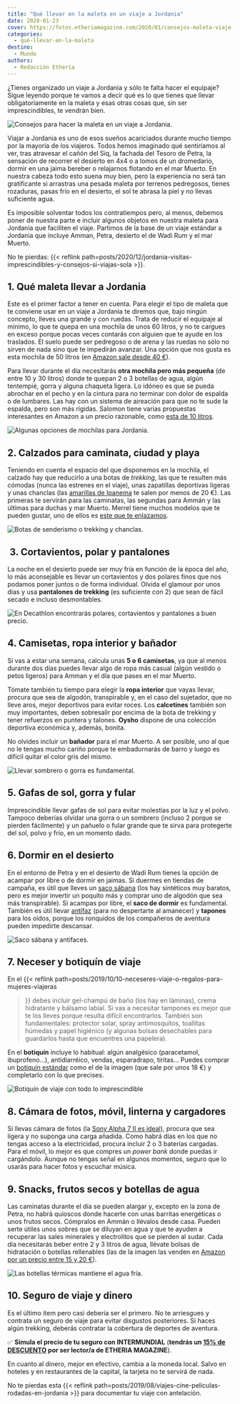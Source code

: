 ```yaml
---
title: "Qué llevar en la maleta en un viaje a Jordania"
date: 2020-01-23
cover: https://fotos.etheriamagazine.com/2020/01/consejos-maleta-viaje-jordania.jpg
categories: 
  - qué-llevar-en-la-maleta
destino: 
  - Mundo
authors: 
  - Redacción Etheria
---
```


¿Tienes organizado un viaje a Jordania y sólo te falta hacer el equipaje? Sigue leyendo 
porque te vamos a decir qué es lo que tienes que llevar obligatoriamente en la maleta y 
esas otras cosas que, sin ser imprescindibles, te vendrán bien. 

![Consejos para hacer la maleta en un viaje a Jordania.](https://fotos.etheriamagazine.com/2020/01/consejos-maleta-viaje-jordania.jpg "Consejos para hacer la maleta en un viaje a Jordania. © Alice Donovan")

Viajar a Jordania es uno de esos sueños acariciados durante mucho tiempo por la mayoría 
de los viajeros. Todos hemos imaginado qué sentiríamos al ver, tras atravesar el cañón 
del Siq, la fachada del Tesoro de Petra, la sensación de recorrer el desierto en 4x4 o a 
lomos de un dromedario, dormir en una jaima bereber o relajarnos flotando en el mar 
Muerto. En nuestra cabeza todo esto suena muy bien, pero la experiencia no será tan 
gratificante si arrastras una pesada maleta por terrenos pedregosos, tienes rozaduras, 
pasas frío en el desierto, el sol te abrasa la piel y no llevas suficiente agua. 

Es imposible solventar todos los contratiempos pero, al menos, debemos poner de nuestra 
parte e incluir algunos objetos en nuestra maleta para Jordania que faciliten el viaje. 
Partimos de la base de un viaje estándar a Jordania que incluye Amman, Petra, desierto 
el de Wadi Rum y el mar Muerto. 

No te pierdas: {{< reflink 
path=posts/2020/12/jordania-visitas-imprescindibles-y-consejos-si-viajas-sola >}}. 

## 1\. Qué maleta llevar a Jordania

Este es el primer factor a tener en cuenta. Para elegir el tipo de maleta que te 
conviene usar en un viaje a Jordania te diremos que, bajo ningún concepto, lleves una 
grande y con ruedas. Trata de reducir el equipaje al mínimo, lo que te quepa en una 
mochila de unos 60 litros, y no te cargues en exceso porque pocas veces contarás con 
alguien que te ayude en los traslados. El suelo puede ser pedregoso o de arena y las 
ruedas no sólo no sirven de nada sino que te impedirán avanzar. Una opción que nos gusta 
es esta mochila de 50 litros (en [Amazon sale desde 40 €](https://amzn.to/3OQGSTl)). 

Para llevar durante el día necesitarás **otra mochila pero más pequeña** (de entre 10 y 
30 litros) donde te quepan 2 o 3 botellas de agua, algún tentempié, gorra y alguna 
chaqueta ligera. Lo idóneo es que se pueda abrochar en el pecho y en la cintura para no 
terminar con dolor de espalda o de lumbares. Las hay con un sistema de aireación para 
que no te sude la espalda, pero son más rígidas. Salomon tiene varias propuestas 
interesantes en Amazon a un precio razonable, como [esta de 10 
litros](https://amzn.to/3VDuybc). 

![Algunas opciones de mochilas para Jordania.](https://fotos.etheriamagazine.com/2020/01/mochilas-viaje-jordania.jpg "Algunas opciones de mochilas para Jordania.")

## 2\. Calzados para caminata, ciudad y playa

Teniendo en cuenta el espacio del que disponemos en la mochila, el calzado hay que 
reducirlo a una botas de _trekking_, las que te resulten más cómodas (nunca las estrenes 
en el viaje), unas zapatillas deportivas ligeras y unas chanclas (las [amarillas de 
Ipanema](https://amzn.to/3gOFbch) te salen por menos de 20 €). Las primeras te servirán 
para las caminatas, las segundas para Ammán y las últimas para duchas y mar Muerto. 
Merrel tiene muchos modelos que te pueden gustar, uno de ellos es [este que te 
enlazamos](https://amzn.to/3VK18s1). 

![Botas de senderismo o trekking y chanclas.](https://fotos.etheriamagazine.com/2020/01/calzado-viaje-jordania.jpg "Botas de senderismo o trekking y chanclas.")

##  3. Cortavientos, polar y pantalones

La noche en el desierto puede ser muy fría en función de la época del año, lo más 
aconsejable es llevar un cortavientos y dos polares finos que nos podamos poner juntos o 
de forma individual. Olvida el glamour por unos días y usa **pantalones de trekking** 
(es suficiente con 2) que sean de fácil secado e incluso desmontables. 

![En Decathlon encontrarás polares, cortavientos y pantalones a buen precio.](https://fotos.etheriamagazine.com/2020/01/polares-decatlon.jpg "En Decathlon encontrarás polares, cortavientos y pantalones a buen precio.")

## 4\. Camisetas, ropa interior y bañador

Si vas a estar una semana, calcula unas **5 o 6 camisetas**, ya que al menos durante dos 
días puedes llevar algo de ropa más casual (algún vestido o petos ligeros) para Amman y 
el día que pases en el mar Muerto. 

Tómate también tu tiempo para elegir la **ropa interior** que vayas llevar, procura que 
sea de algodón, transpirable y, en el caso del sujetador, que no lleve aros, mejor 
deportivos para evitar roces. Los **calcetines** también son muy importantes, deben 
sobresalir por encima de la bota de trekking y tener refuerzos en puntera y talones. 
**Oysho** dispone de una colección deportiva económica y, además, bonita. 

No olvides incluir un **bañador** para el mar Muerto. A ser posible, uno al que no le 
tengas mucho cariño porque te embadurnarás de barro y luego es difícil quitar el color 
gris del mismo. 

![Llevar sombrero o gorra es fundamental.](https://fotos.etheriamagazine.com/2020/01/equipaje-jordania.jpg "Llevar sombrero o gorra es fundamental.")

## 5\. Gafas de sol, gorra y fular

Imprescindible llevar gafas de sol para evitar molestias por la luz y el polvo. Tampoco 
deberías olvidar una gorra o un sombrero (incluso 2 porque se pierden fácilmente) y un 
pañuelo o fular grande que te sirva para protegerte del sol, polvo y frío, en un momento 
dado. 

## 6\. Dormir en el desierto

En el entorno de Petra y en el desierto de Wadi Rum tienes la opción de acampar por 
libre o de dormir en jaimas. Si duermes en tiendas de campaña, es útil que lleves un 
[saco sábana](https://amzn.to/3EQBD1g) (los hay sintéticos muy baratos, pero es mejor 
invertir un poquito más y comprar uno de algodón que sea más transpirable). Si acampas 
por libre, el **saco de dormir** es fundamental. También es útil llevar 
[antifaz](https://amzn.to/3FciV5v) (para no despertarte al amanecer) y **tapones** para 
los oídos, porque los ronquidos de los compañeros de aventura pueden impedirte 
descansar. 

![Saco sábana y antifaces.](https://fotos.etheriamagazine.com/2020/01/saco-sabana-antifaces-jordania.jpg "Saco sábana y antifaces.")

## 7\. Neceser y botiquín de viaje

En el {{< reflink path=posts/2019/10/10-neceseres-viaje-o-regalos-para-mujeres-viajeras 
>}} debes incluir gel-champú de baño (los hay en láminas), crema hidratante y bálsamo 
labial. Si vas a necesitar tampones es mejor que te los lleves porque resulta difícil 
encontrarlos. También son fundamentales: protector solar, spray antimosquitos, toallitas 
húmedas y papel higiénico (y algunas bolsas desechables para guardarlos hasta que 
encuentres una papelera). 

En el **botiquín** incluye lo habitual: algún analgésico (paracetamol, ibuprofeno...), 
antidiarréico, vendas, esparadrapo, tiritas... Puedes comprar un [botiquín 
estándar](https://amzn.to/2NMqmFw) como el de la imagen (que sale por unos 18 €) y 
completarlo con lo que precises. 

![Botiquín de viaje con todo lo imprescindible](https://fotos.etheriamagazine.com/2020/01/botiquin-viaje-jordania.jpg "Botiquín de viaje con todo lo imprescindible, unos 18 €.")

## 8\. Cámara de fotos, móvil, linterna y cargadores

Si llevas cámara de fotos (la [Sony Alpha 7 II es ideal](https://amzn.to/3VmM1Vk)), 
procura que sea ligera y no suponga una carga añadida. Como habrá días en los que no 
tengas acceso a la electricidad, procura incluir 2 o 3 baterías cargadas. Para el móvil, 
lo mejor es que compres un _power bank_ donde puedas ir cargándolo. Aunque no tengas 
señal en algunos momentos, seguro que lo usarás para hacer fotos y escuchar música. 

## 9\. Snacks, frutos secos y botellas de agua

Las caminatas durante el día se pueden alargar y, excepto en la zona de Petra, no habrá 
quioscos donde hacerte con unas barritas energéticas o unos frutos secos. Cómpralos en 
Ammán o llévalos desde casa. Pueden serte útiles unos sobres que se diluyan en agua y 
que te ayuden a recuperar las sales minerales y electrolitos que se pierden al sudar. 
Cada día necesitarás beber entre 2 y 3 litros de agua, llévate bolsas de hidratación o 
botellas rellenables (las de la imagen las venden en [Amazon por un precio entre 15 y 20 
€](https://amzn.to/2RCJ57C)). 

![Las botellas térmicas mantiene el agua fría.](https://fotos.etheriamagazine.com/2020/01/botellas-agua-viaje-deportes.jpg "Las botellas térmicas mantiene el agua fría.")

## 10\. Seguro de viaje y dinero

Es el último ítem pero casi debería ser el primero. No te arriesgues y contrata un 
seguro de viaje para evitar disgustos posteriores. Si haces algún trekking, deberás 
contratar la cobertura de deportes de aventura. 

✅ **Simula el precio de tu seguro con INTERMUNDIAL** (**tendrás un [15% de 
DESCUENTO](https://clk.tradedoubler.com/click?p=281568&a=3132464&url=https%3A%2F%2Fwww.intermundial.es%2Fafiliados%2Fseguros-de-viaje-recomendado%3Ftduid%3Da2505c6202eb9ec08ada064bcce8aa48%26utm_source%3DTradedoubler%26utm_medium%3D1%26utm_campaign%3DGeneral%26utm_content%3D3132464%26utm_term%3D3132464) 
por ser lector/a de ETHERIA MAGAZINE**). 

En cuanto al dinero, mejor en efectivo, cambia a la moneda local. Salvo en hoteles y en 
restaurantes de la capital, la tarjeta no te servirá de nada. 

No te pierdas esta {{< reflink 
path=posts/2019/08/viajes-cine-peliculas-rodadas-en-jordania >}} para documentar tu 
viaje con antelación.
